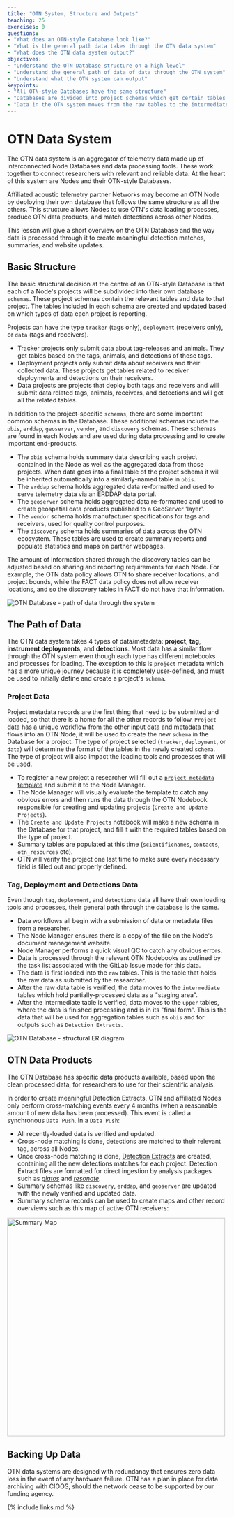 ```yaml
---
title: "OTN System, Structure and Outputs"
teaching: 25
exercises: 0
questions:
- "What does an OTN-style Database look like?"
- "What is the general path data takes through the OTN data system"
- "What does the OTN data system output?"
objectives:
- "Understand the OTN Database structure on a high level"
- "Understand the general path of data of data through the OTN system"
- "Understand what the OTN system can output"
keypoints:
- "All OTN-style Databases have the same structure"
- "Databases are divided into project schemas which get certain tables based on the type of data they collect"
- "Data in the OTN system moves from the raw tables to the intermediate tables to the upper tables before aggregation"
---
```


# OTN Data System 

The OTN data system is an aggregator of telemetry data made up of interconnected Node Databases and data processing tools. These work together to connect researchers with relevant and reliable data. At the heart of this system are Nodes and their OTN-style Databases.

Affiliated acoustic telemetry partner Networks may become an OTN Node by deploying their own database that follows the same structure as all the others. This structure allows Nodes to use OTN's data loading processes, produce OTN data products, and match detections across other Nodes.

This lesson will give a short overview on the OTN Database and the way data is processed through it to create meaningful detection matches, summaries, and website updates.

## Basic Structure

The basic structural decision at the centre of an OTN-style Database is that each of a Node's projects will be subdivided into their own database `schemas`. These project schemas contain the relevant tables and data to that project. The tables included in each schema are created and updated based on which types of data each project is reporting.

Projects can have the type `tracker` (tags only), `deployment` (receivers only), or `data` (tags and receivers).

- Tracker projects only submit data about tag-releases and animals. They get tables based on the tags, animals, and detections of those tags. 
- Deployment projects only submit data about receivers and their collected data. These projects get tables related to receiver deployments and detections on their receivers. 
- Data projects are projects that deploy both tags and receivers and will submit data related tags, animals, receivers, and detections and will get all the related tables.

In addition to the project-specific `schemas`, there are some important common schemas in the Database. These additional schemas include the `obis`, `erddap`, `geoserver`, `vendor`, and `discovery` schemas. These schemas are found in each Nodes and are used during data processing and to create important end-products.

- The `obis` schema holds summary data describing each project contained in the Node as well as the aggregated data from those projects. When data goes into a final table of the project schema it will be inherited automatically into a similarly-named table in `obis`.
- The `erddap` schema holds aggregated data re-formatted and used to serve telemetry data via an ERDDAP data portal.
- The `geoserver` schema holds aggregated data re-formatted and used to create geospatial data products published to a GeoServer 'layer'. 
- The `vendor` schema holds manufacturer specifications for tags and receivers, used for quality control purposes. 
- The `discovery` schema holds summaries of data across the OTN ecosystem. These tables are used to create summary reports and populate statistics and maps on partner webpages. 

The amount of information shared through the discovery tables can be adjusted based on sharing and reporting requirements for each Node. For example, the OTN data policy allows OTN to share receiver locations, and project bounds, while the FACT data policy does not allow receiver locations, and so the discovery tables in FACT do not have that information.


![OTN Database - path of data through the system](/fig/Path_of_data.png)

## The Path of Data

The OTN data system takes 4 types of data/metadata: **project**, **tag**, **instrument deployments**, and **detections**. Most data has a similar flow through the OTN system even though each type has different notebooks and processes for loading. The exception to this is `project` metadata which has a more unique journey because it is completely user-defined, and must be used to initially define and create a project's `schema`.

### Project Data

Project metadata records are the first thing that need to be submitted and loaded, so that there is a home for all the other records to follow. `Project` data has a unique workflow from the other input data and metadata that flows into an OTN Node, it will be used to create the new `schema` in the Database for a project. The type of project selected (`tracker`, `deployment`, or `data`) will determine the format of the tables in the newly created `schema`. The type of project will also impact the loading tools and processes that will be used.
- To register a new project a researcher will fill out a [`project metadata` template](https://members.oceantrack.org/data/data-collection) and submit it to the Node Manager. 
- The Node Manager will visually evaluate the template to catch any obvious errors and then runs the data through the OTN Nodebook responsible for creating and updating projects (`Create and Update Projects`). 
- The `Create and Update Projects` notebook will make a new schema in the Database for that project, and fill it with the required tables based on the type of project. 
- Summary tables are populated at this time (`scientificnames`, `contacts`, `otn_resources` etc).
- OTN will verify the project one last time to make sure every necessary field is filled out and properly defined.

### Tag, Deployment and Detections Data

Even though `tag`, `deployment`, and `detections` data all have their own loading tools and processes, their general path through the database is the same. 
- Data workflows all begin with a submission of data or metadata files from a researcher. 
- The Node Manager ensures there is a copy of the file on the Node's document management website.
- Node Manager performs a quick visual QC to catch any obvious errors.
- Data is processed through the relevant OTN Nodebooks as outlined by the task list associated with the GitLab Issue made for this data.
- The data is first loaded into the `raw` tables. This is the table that holds the raw data as submitted by the researcher.
- After the raw data table is verified, the data moves to the `intermediate` tables which hold partially-processed data as a "staging area".
- After the intermediate table is verified, data moves to the `upper` tables, where the data is finished processing and is in its "final form". This is the data that will be used for aggregation tables such as `obis` and for outputs such as `Detection Extracts`.

![OTN Database - structural ER diagram](/fig/db_diagram.png)

## OTN Data Products

The OTN Database has specific data products available, based upon the clean processed data, for researchers to use for their scientific analysis.

In order to create meaningful Detection Extracts, OTN and affiliated Nodes only perform cross-matching events every 4 months (when a reasonable amount of new data has been processed). This event is called a synchronous `Data Push`. In a `Data Push`:
- All recently-loaded data is verified and updated. 
- Cross-node matching is done, detections are matched to their relevant tag, across all Nodes.
- Once cross-node matching is done, [Detection Extracts](https://members.oceantrack.org/data/otn-detection-extract-documentation-matched-to-animals) are created, containing all the new detections matches for each project. Detection Extract files are formatted for direct ingestion by analysis packages such as [*glatos*](https://github.com/ocean-tracking-network/glatos) and [*resonate*](https://gitlab.oceantrack.org/otndc/resonate). 
- Summary schemas like `discovery`, `erddap`, and `geoserver` are updated with the newly verified and updated data.
- Summary schema records can be used to create maps and other record overviews such as this map of active OTN receivers:

 <img src="/fig/active_receivers.JPG" alt="Summary Map" style="width:500px;"/>
 
## Backing Up Data

OTN data systems are designed with redundancy that ensures zero data loss in the event of any hardware failure. OTN has a plan in place for data archiving with CIOOS, should the network cease to be supported by our funding agency.

{% include links.md %}